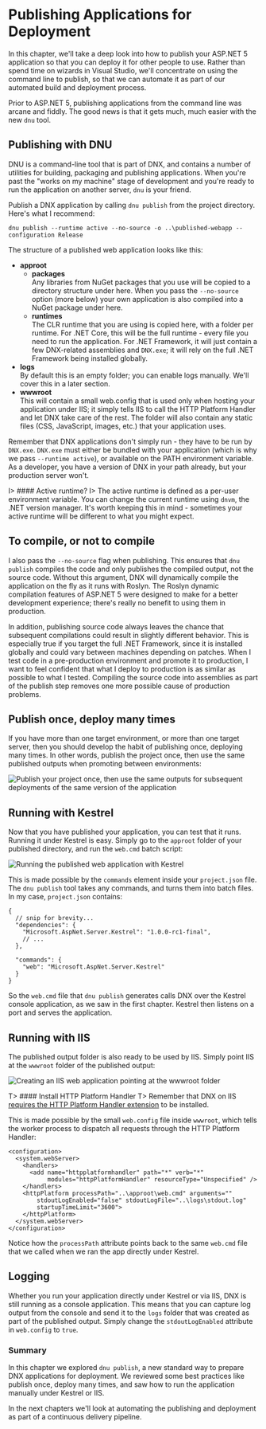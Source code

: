 # Publishing Applications for Deployment

In this chapter, we'll take a deep look into how to publish your ASP.NET 5 application so that you can deploy it for other people to use. Rather than spend time on wizards in Visual Studio, we'll concentrate on using the command line to publish, so that we can automate it as part of our automated build and deployment process.  

Prior to ASP.NET 5, publishing applications from the command line was arcane and fiddly. The good news is that it gets much, much easier with the new `dnu` tool. 

## Publishing with DNU

DNU is a command-line tool that is part of DNX, and contains a number of utilities for building, packaging and publishing applications. When you're past the "works on my machine" stage of development and you're ready to run the application on another server, `dnu` is your friend. 

Publish a DNX application by calling `dnu publish` from the project directory. Here's what I recommend: 

```
dnu publish --runtime active --no-source -o ..\published-webapp --configuration Release
```

The structure of a published web application looks like this:

 - **approot**  
   - **packages**   
   Any libraries from NuGet packages that you use will be copied to a directory structure under here. When you pass the `--no-source` option (more below) your own application is also compiled into a NuGet package under here.  
   - **runtimes**  
   The CLR runtime that you are using is copied here, with a folder per runtime. For .NET Core, this will be the full runtime - every file you need to run the application. For .NET Framework, it will just contain a few DNX-related assemblies and `DNX.exe`; it will rely on the full .NET Framework being installed globally. 
 - **logs**  
 By default this is an empty folder; you can enable logs manually. We'll cover this in a later section. 
 - **wwwroot**  
 This will contain a small web.config that is used only when hosting your application under IIS; it simply tells IIS to call the HTTP Platform Handler and let DNX take care of the rest. The folder will also contain any static files (CSS, JavaScript, images, etc.) that your application uses. 

Remember that DNX applications don't simply run - they have to be run by `DNX.exe`. `DNX.exe` must either be bundled with your application (which is why we pass `--runtime active`), or available on the PATH environment variable. As a developer, you have a version of DNX in your path already, but your production server won't. 

I> #### Active runtime? 
I> The active runtime is defined as a per-user environment variable. You can change the current runtime using `dnvm`, the .NET version manager. It's worth keeping this in mind - sometimes your active runtime will be different to what you might expect. 

## To compile, or not to compile

I also pass the `--no-source` flag when publishing. This ensures that `dnu publish` compiles the code and only publishes the compiled output, not the source code. Without this argument, DNX will dynamically compile the application on the fly as it runs with Roslyn. The Roslyn dynamic compilation features of ASP.NET 5 were designed to make for a better development experience; there's really no benefit to using them in production. 

In addition, publishing source code always leaves the chance that subsequent compilations could result in slightly different behavior. This is especially true if you target the full .NET Framework, since it is installed globally and could vary between machines depending on patches. When I test code in a pre-production environment and promote it to production, I want to feel confident that what I deploy to production is as similar as possible to what I tested. Compiling the source code into assemblies as part of the publish step removes one more possible cause of production problems. 

## Publish once, deploy many times

If you have more than one target environment, or more than one target server, then you should develop the habit of publishing once, deploying many times. In other words, publish the project once, then use the same published outputs when promoting between environments:

![Publish your project once, then use the same outputs for subsequent deployments of the same version of the application](images/build-once.png)

## Running with Kestrel

Now that you have published your application, you can test that it runs. Running it under Kestrel is easy. Simply go to the `approot` folder of your published directory, and run the `web.cmd` batch script: 

![Running the published web application with Kestrel](images/run-kestrel.png)

This is made possible by the `commands` element inside your `project.json` file. The `dnu publish` tool takes any commands, and turns them into batch files. In my case, `project.json` contains:

```
{
  // snip for brevity...
  "dependencies": {
    "Microsoft.AspNet.Server.Kestrel": "1.0.0-rc1-final",
    // ...
  },

  "commands": {
    "web": "Microsoft.AspNet.Server.Kestrel"
  }
}
```

So the `web.cmd` file that `dnu publish` generates calls DNX over the Kestrel console application, as we saw in the first chapter. Kestrel then listens on a port and serves the application. 

## Running with IIS

The published output folder is also ready to be used by IIS. Simply point IIS at the `wwwroot` folder of the published output: 

![Creating an IIS web application pointing at the `wwwroot` folder](images/iis-add.png)

T> #### Install HTTP Platform Handler
T> Remember that DNX on IIS [requires the HTTP Platform Handler extension](http://www.iis.net/downloads/microsoft/httpplatformhandler) to be installed.

This is made possible by the small `web.config` file inside `wwwroot`, which tells the worker process to dispatch all requests through the HTTP Platform Handler:

```
<configuration>
  <system.webServer>
    <handlers>
      <add name="httpplatformhandler" path="*" verb="*" 
           modules="httpPlatformHandler" resourceType="Unspecified" />
    </handlers>
    <httpPlatform processPath="..\approot\web.cmd" arguments="" 
        stdoutLogEnabled="false" stdoutLogFile="..\logs\stdout.log" 
        startupTimeLimit="3600">
    </httpPlatform>
  </system.webServer>
</configuration>
```

Notice how the `processPath` attribute points back to the same `web.cmd` file that we called when we ran the app directly under Kestrel. 

## Logging

Whether you run your application directly under Kestrel or via IIS, DNX is still running as a console application. This means that you can capture log output from the console and send it to the `logs` folder that was created as part of the published output. Simply change the `stdoutLogEnabled` attribute in `web.config` to `true`. 

### Summary

In this chapter we explored `dnu publish`, a new standard way to prepare DNX applications for deployment. We reviewed some best practices like publish once, deploy many times, and saw how to run the application manually under Kestrel or IIS. 

In the next chapters we'll look at automating the publishing and deployment as part of a continuous delivery pipeline. 
